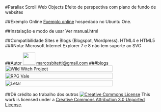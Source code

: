 #Parallax Scroll Web Objects
Efeito de perspectiva com plano de fundo de websites

##Exemplo Online
<a href="http://ubuntuone.com/15kbglEddqGCGGQoiKM8WE" target="_blank">Exemplo online</a> hospedado no Ubuntu One.

##Instalação e modo de usar
Ver manual.html

##Compatibilidade
Sites e Blogs (Blogspot, Wordpress).
HTML4 e HTML5
###Nota: Microsoft Internet Explorer 7 e 8 não tem suporte ao SVG

##Autor
<img src="http://www.gravatar.com/avatar/aa6003be4294547ab18571dfca3e4522.png" width="40" height="40" /> <a href="https://github.com/marcosbitetti">marcosbitetti@gmail.com</a>
###blogs
<a href="http://www.wildwitchproject.com/" target="_blank"><img src="http://dl.dropbox.com/u/270587/wwp/blog_media/signature_wwp.png" alt="Wild Witch Project" width="350" height="20" style="margin-bottom:4px;" /></a>
<a href="http://www.rpgvale.com.br/" target="_blank"><img src="http://dl.dropbox.com/u/270587/wwp/blog_media/signature_rpgvale.png" alt="RPG Vale" width="350" height="20" style="margin-bottom:4px;" /></a>
<a href="http://blogletar.blogspot.com/" target="_blank"><img src="http://dl.dropbox.com/u/270587/wwp/blog_media/signature_letar.png" alt="Letar" width="350" height="20" style="margin-bottom:4px;" /></a>


##Dê crédito ao trabalho dos outros
<a rel="license" href="http://creativecommons.org/licenses/by/3.0/"><img alt="Creative Commons License" style="border-width:0" src="http://i.creativecommons.org/l/by/3.0/88x31.png" /></a>
This work is licensed under a <a rel="license" href="http://creativecommons.org/licenses/by/3.0/">Creative Commons Attribution 3.0 Unported License</a>.
